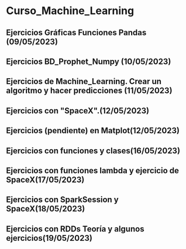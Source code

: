 # Curso_Machine_Learning
## Ejercicios Gráficas Funciones Pandas (09/05/2023)
## Ejercicios BD_Prophet_Numpy (10/05/2023)
## Ejercicios de Machine_Learning. Crear un algoritmo y hacer predicciones (11/05/2023)
## Ejercicios con "SpaceX".(12/05/2023)
## Ejercicios (pendiente) en Matplot(12/05/2023)
## Ejercicios con funciones y clases(16/05/2023)
## Ejercicios con funciones lambda y ejercicio de SpaceX(17/05/2023)
## Ejercicios con SparkSession y SpaceX(18/05/2023)
## Ejercicios con RDDs Teoría y algunos ejercicios(19/05/2023)
